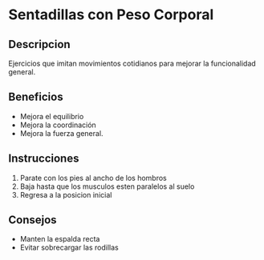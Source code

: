 # Sentadillas con Peso Corporal

## Descripcion
Ejercicios que imitan movimientos cotidianos para mejorar la funcionalidad general.

## Beneficios
- Mejora el equilibrio
- Mejora la coordinación  
- Mejora la fuerza general.

## Instrucciones

1. Parate con los pies al ancho de los hombros
2. Baja hasta que los musculos esten paralelos al suelo
3. Regresa a la posicion inicial

## Consejos
- Manten la espalda recta 
- Evitar sobrecargar las rodillas